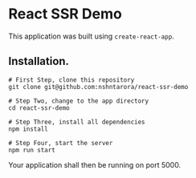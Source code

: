 # React SSR Demo

This application was built using `create-react-app`.

## Installation.

```
# First Step, clone this repository
git clone git@github.com:nshntarora/react-ssr-demo

# Step Two, change to the app directory
cd react-ssr-demo

# Step Three, install all dependencies
npm install

# Step Four, start the server
npm run start

```

Your application shall then be running on port 5000.
